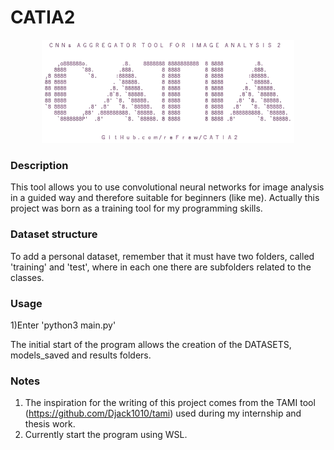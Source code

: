 # CATIA2

<p align="center" width="100%">
   <img width="80%" src="https://raw.githubusercontent.com/reFraw/CATIA2/main/images/CATIA2.png">
</p>

### Description
This tool allows you to use convolutional neural networks for image analysis in a guided way and therefore suitable for beginners (like me).
Actually this project was born as a training tool for my programming skills.

### Dataset structure
To add a personal dataset, remember that it must have two folders, called 'training' and 'test', where in each one there are subfolders related to the classes.

### Usage
1)Enter 'python3 main.py'

The initial start of the program allows the creation of the DATASETS, models_saved and results folders.

### Notes
1) The inspiration for the writing of this project comes from the TAMI tool (https://github.com/Djack1010/tami) used during my internship and thesis work.
2) Currently start the program using WSL.
